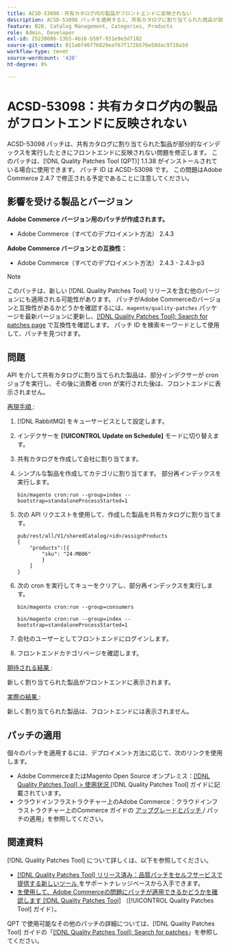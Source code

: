 ```yaml
---
title: ACSD-53098：共有カタログ内の製品がフロントエンドに反映されない
description: ACSD-53098 パッチを適用すると、共有カタログに割り当てられた商品が部分的なインデックスを実行したときにフロントエンドに反映されないAdobe Commerceの問題を修正できます。
feature: B2B, Catalog Management, Categories, Products
role: Admin, Developer
exl-id: 25230086-13b5-4b16-b50f-931e9e3d7102
source-git-commit: 011a6f46f76029eaf67f172b576e58dac9710a3d
workflow-type: tm+mt
source-wordcount: '420'
ht-degree: 0%

---
```


# ACSD-53098：共有カタログ内の製品がフロントエンドに反映されない

ACSD-53098 パッチは、共有カタログに割り当てられた製品が部分的なインデックスを実行したときにフロントエンドに反映されない問題を修正します。 このパッチは、[!DNL Quality Patches Tool (QPT)] 1.1.38 がインストールされている場合に使用できます。 パッチ ID は ACSD-53098 です。 この問題はAdobe Commerce 2.4.7 で修正される予定であることに注意してください。

## 影響を受ける製品とバージョン

**Adobe Commerce バージョン用のパッチが作成されます。**

* Adobe Commerce（すべてのデプロイメント方法） 2.4.3

**Adobe Commerce バージョンとの互換性：**

* Adobe Commerce（すべてのデプロイメント方法） 2.4.3 - 2.4.3-p3

>[!NOTE]
>
>このパッチは、新しい [!DNL Quality Patches Tool] リリースを含む他のバージョンにも適用される可能性があります。 パッチがAdobe Commerceのバージョンと互換性があるかどうかを確認するには、`magento/quality-patches` パッケージを最新バージョンに更新し、[[!DNL Quality Patches Tool]: Search for patches page](https://experienceleague.adobe.com/tools/commerce-quality-patches/index.html) で互換性を確認します。 パッチ ID を検索キーワードとして使用して、パッチを見つけます。

## 問題

API を介して共有カタログに割り当てられた製品は、部分インデクサーが cron ジョブを実行し、その後に消費者 cron が実行された後は、フロントエンドに表示されません。

<u> 再現手順 </u>:

1. [!DNL RabbitMQ] をキューサービスとして設定します。
1. インデクサーを **[!UICONTROL Update on Schedule]** モードに切り替えます。
1. 共有カタログを作成して会社に割り当てます。
1. シンプルな製品を作成してカテゴリに割り当てます。 部分再インデックスを実行します。

   `bin/magento cron:run --group=index --bootstrap=standaloneProcessStarted=1`

1. 次の API リクエストを使用して、作成した製品を共有カタログに割り当てます。

   ```
   pub/rest/all/V1/sharedCatalog/<id>/assignProducts
   {
       "products":[{
           "sku": "24-MB06"
           }
       ]
   }
   ```

1. 次の cron を実行してキューをクリアし、部分再インデックスを実行します。

   `bin/magento cron:run --group=consumers`

   `bin/magento cron:run --group=index --bootstrap=standaloneProcessStarted=1`

1. 会社のユーザーとしてフロントエンドにログインします。
1. フロントエンドカテゴリページを確認します。

<u> 期待される結果 </u>:

新しく割り当てられた製品がフロントエンドに表示されます。

<u> 実際の結果 </u>:

新しく割り当てられた製品は、フロントエンドには表示されません。

## パッチの適用

個々のパッチを適用するには、デプロイメント方法に応じて、次のリンクを使用します。

* Adobe CommerceまたはMagento Open Source オンプレミス：[[!DNL Quality Patches Tool] > 使用状況 ](/help/tools/quality-patches-tool/usage.md) [!DNL Quality Patches Tool] ガイドに記載されています。
* クラウドインフラストラクチャー上のAdobe Commerce：クラウドインフラストラクチャー上のCommerce ガイドの [ アップグレードとパッチ ](https://experienceleague.adobe.com/docs/commerce-cloud-service/user-guide/develop/upgrade/apply-patches.html)/ パッチの適用」を参照してください。

## 関連資料

[!DNL Quality Patches Tool] について詳しくは、以下を参照してください。

* [[!DNL Quality Patches Tool]  リリース済み：品質パッチをセルフサービスで提供する新しいツール ](https://experienceleague.adobe.com/en/docs/commerce-operations/tools/quality-patches-tool/quality-patches-tool-to-self-serve-quality-patches) をサポートナレッジベースから入手できます。
* [ を使用して、Adobe Commerceの問題にパッチが適用できるかどうかを確認します  [!DNL Quality Patches Tool]](/help/tools/quality-patches-tool/patches-available-in-qpt/check-patch-for-magento-issue-with-magento-quality-patches.md) （[!UICONTROL Quality Patches Tool] ガイド）。


QPT で使用可能なその他のパッチの詳細については、[!DNL Quality Patches Tool] ガイドの「[[!DNL Quality Patches Tool]: Search for patches](https://experienceleague.adobe.com/tools/commerce-quality-patches/index.html)」を参照してください。
